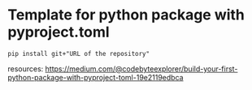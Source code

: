 # Template for python package with pyproject.toml

```
pip install git+"URL of the repository"
```

resources: https://medium.com/@codebyteexplorer/build-your-first-python-package-with-pyproject-toml-19e2119edbca
